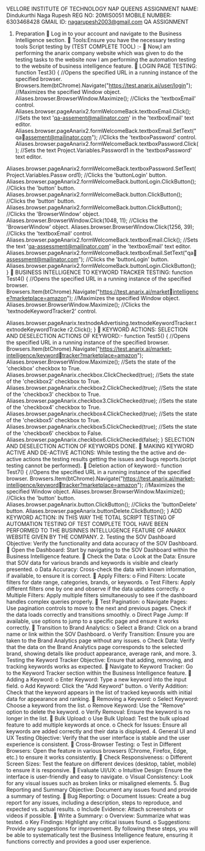VELLORE INSTITUTE OF TECHNOLOGY
NAP QUEENS ASSIGNMENT
NAME: Dindukurthi Naga Rupesh
REG NO: 20MIS0051
MOBILE NUMBER: 6303468428
GMAIL ID: nagarupesh2003@gmail.com
QA ASSIGNMENT
1. Preparation
 Log in to your account and navigate to the Business Intelligence section.
 Tools:Ensure you have the necessary testing tools 
Script testing by (TEST COMPLETE TOOL) :-
 Now,I am performing the anarix company website which was given to do the testing 
tasks to the website now I am performing the automation testing to the website of 
business intelligence feature.
 LOGIN PAGE TESTING:
function Test3()
{
 //Opens the specified URL in a running instance of the specified browser.
 Browsers.Item(btChrome).Navigate("https://test.anarix.ai/user/login");
 //Maximizes the specified Window object.
 Aliases.browser.BrowserWindow.Maximize();
 //Clicks the 'textboxEmail' control.
 Aliases.browser.pageAnarix2.formWelcomeBack.textboxEmail.Click();
 //Sets the text 'qa-assement@mailinator.com' in the 'textboxEmail' text editor.
 Aliases.browser.pageAnarix2.formWelcomeBack.textboxEmail.SetText("qaassement@mailinator.com");
 //Clicks the 'textboxPassword' control.
 Aliases.browser.pageAnarix2.formWelcomeBack.textboxPassword.Click();
 //Sets the text Project.Variables.Password1 in the 'textboxPassword' text editor.
 
Aliases.browser.pageAnarix2.formWelcomeBack.textboxPassword.SetText(Project.Variables.Passw
ord1);
 //Clicks the 'buttonLogin' button.
 Aliases.browser.pageAnarix2.formWelcomeBack.buttonLogin.ClickButton();
 //Clicks the 'button' button.
 Aliases.browser.pageAnarix2.formWelcomeBack.button.ClickButton();
 //Clicks the 'button' button.
 Aliases.browser.pageAnarix2.formWelcomeBack.button.ClickButton();
 //Clicks the 'BrowserWindow' object.
 Aliases.browser.BrowserWindow.Click(1048, 11);
 //Clicks the 'BrowserWindow' object.
 Aliases.browser.BrowserWindow.Click(1256, 39);
 //Clicks the 'textboxEmail' control.
 Aliases.browser.pageAnarix2.formWelcomeBack.textboxEmail.Click();
 //Sets the text 'qa-assessment@mailinator.com' in the 'textboxEmail' text editor.
 Aliases.browser.pageAnarix2.formWelcomeBack.textboxEmail.SetText("qaassessment@mailinator.com");
 //Clicks the 'buttonLogin' button.
 Aliases.browser.pageAnarix2.formWelcomeBack.buttonLogin.ClickButton();
}
 BUSINESS INTELLIGENCE TO KEYWORD TRACKER TESTING:
function Test4()
{
 //Opens the specified URL in a running instance of the specified browser.
 Browsers.Item(btChrome).Navigate("https://test.anarix.ai/marketintelligence?marketplace=amazon");
 //Maximizes the specified Window object.
 Aliases.browser.BrowserWindow.Maximize();
 //Clicks the 'textnodeKeywordTracker2' control.
 
Aliases.browser.pageAnarix.textnodeAdvertising.textnodeKeywordTracker.textnodeKeywordTracke
r2.Click();
}
 KEYWORD ACTIONS:
SELECTION AND DESELECTION ACTIONS OF KEYWORD:-
function Test5()
{
 //Opens the specified URL in a running instance of the specified browser.
 Browsers.Item(btChrome).Navigate("https://test.anarix.ai/market-intelligence/keywordtracker?marketplace=amazon");
 Aliases.browser.BrowserWindow.Maximize();
 //Sets the state of the 'checkbox' checkbox to True.
 Aliases.browser.pageAnarix.checkbox.ClickChecked(true);
 //Sets the state of the 'checkbox2' checkbox to True.
 Aliases.browser.pageAnarix.checkbox2.ClickChecked(true);
 //Sets the state of the 'checkbox3' checkbox to True.
 Aliases.browser.pageAnarix.checkbox3.ClickChecked(true);
 //Sets the state of the 'checkbox4' checkbox to True.
 Aliases.browser.pageAnarix.checkbox4.ClickChecked(true);
 //Sets the state of the 'checkbox5' checkbox to True.
 Aliases.browser.pageAnarix.checkbox5.ClickChecked(true);
 //Sets the state of the 'checkbox6' checkbox to False.
 Aliases.browser.pageAnarix.checkbox6.ClickChecked(false);
}
SELECTION AND DESELECTION ACTION OF KEYWORDS DONE.
 MAKING KEYWORD ACTIVE AND DE-ACTIVE ACTIONS:
While testing the the active and de-active actions the testing results getting the issues and 
bugs reports.(script testing cannot be performed).
 Deletion action of keyword:-
function Test7()
{
 //Opens the specified URL in a running instance of the specified browser.
 Browsers.Item(btChrome).Navigate("https://test.anarix.ai/market-intelligence/keywordtracker?marketplace=amazon");
 //Maximizes the specified Window object.
 Aliases.browser.BrowserWindow.Maximize();
 //Clicks the 'button' button.
 Aliases.browser.pageAnarix.button.ClickButton();
 //Clicks the 'buttonDelete' button.
 Aliases.browser.pageAnarix.buttonDelete.ClickButton();
}
ADD KEYWORD ACTION:
IN THIS WAY THE TOTAL SCRIPT TESTING OF AUTOMATION TESTING OF 
TEST COMPLETE TOOL HAVE BEEN PERFORMED TO THE BUSINNES 
INTELLUGENCE FEATURE OF ANARIX WEBSITE GIVEN BY THE 
COMPANY.
2. Testing the SOV Dashboard
Objective: Verify the functionality and data accuracy of the SOV Dashboard.
 Open the Dashboard: Start by navigating to the SOV Dashboard within the Business 
Intelligence feature.
 Check the Data:
o Look at the Data: Ensure that SOV data for various brands and keywords is 
visible and clearly presented.
o Data Accuracy: Cross-check the data with known information, if available, to 
ensure it is correct.
 Apply Filters:
o Find Filters: Locate filters for date range, categories, brands, or keywords.
o Test Filters: Apply different filters one by one and observe if the data updates 
correctly.
o Multiple Filters: Apply multiple filters simultaneously to see if the dashboard 
handles complex queries properly.
 Test Pagination:
o Navigate Pages: Use pagination controls to move to the next and previous 
pages. Check if the data loads correctly and transitions smoothly.
o Direct Page Jump: If available, use options to jump to a specific page and 
ensure it works correctly.
 Transition to Brand Analytics:
o Select a Brand: Click on a brand name or link within the SOV Dashboard.
o Verify Transition: Ensure you are taken to the Brand Analytics page without 
any issues.
o Check Data: Verify that the data on the Brand Analytics page corresponds to 
the selected brand, showing details like product appearance, average rank, and 
more.
3. Testing the Keyword Tracker
Objective: Ensure that adding, removing, and tracking keywords works as expected.
 Navigate to Keyword Tracker: Go to the Keyword Tracker section within the 
Business Intelligence feature.
 Adding a Keyword:
o Enter Keyword: Type a new keyword into the input field.
o Add Keyword: Click the "Add Keyword" button.
o Verify Addition: Check that the keyword appears in the list of tracked 
keywords with initial data for appearance and ranking.
 Removing a Keyword:
o Select Keyword: Choose a keyword from the list.
o Remove Keyword: Use the "Remove" option to delete the keyword.
o Verify Removal: Ensure the keyword is no longer in the list.
 Bulk Upload:
o Use Bulk Upload: Test the bulk upload feature to add multiple keywords at 
once.
o Check for Issues: Ensure all keywords are added correctly and their data is 
displayed.
4. General UI and UX Testing
Objective: Verify that the user interface is stable and the user experience is consistent.
 Cross-Browser Testing:
o Test in Different Browsers: Open the feature in various browsers (Chrome, 
Firefox, Edge, etc.) to ensure it works consistently.
 Check Responsiveness:
o Different Screen Sizes: Test the feature on different devices (desktop, tablet, 
mobile) to ensure it is responsive.
 Evaluate UI/UX:
o Intuitive Design: Ensure the interface is user-friendly and easy to navigate.
o Visual Consistency: Look for any visual issues such as broken links or 
misaligned elements.
5. Bug Reporting and Summary
Objective: Document any issues found and provide a summary of testing.
 Bug Reporting:
o Document Issues: Create a bug report for any issues, including a description, 
steps to reproduce, and expected vs. actual results.
o Include Evidence: Attach screenshots or videos if possible.
 Write a Summary:
o Overview: Summarize what was tested.
o Key Findings: Highlight any critical issues found.
o Suggestions: Provide any suggestions for improvement.
By following these steps, you will be able to systematically test the Business Intelligence 
feature, ensuring it functions correctly and provides a good user experience.
